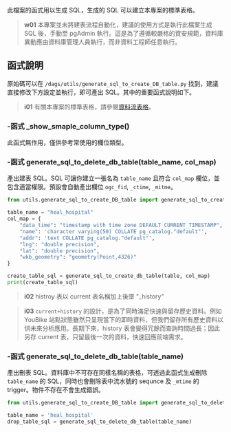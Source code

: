 

此檔案的函式用以生成 SQL，生成的 SQL 可以建立本專案的標準表格。

> **w01**
> 本專案並未將建表流程自動化，建議的使用方式是執行此檔案生成 SQL 後，手動至 pgAdmin 執行。這是為了遵循較嚴格的資安規範，資料庫異動應由資料庫管理人員執行，而非資料工程師任意執行。


## 函式說明

原始碼可以在 `/dags/utils/generate_sql_to_create_DB_table.py` 找到，建議直接修改下方設定並執行，即可產出 SQL。其中的重要函式說明如下。

> **i01**
> 有關本專案的標準表格，請參閱[資料流表格](/data-end/dag-table)。

### -函式 _show_smaple_column_type()

此函式無作用，僅供參考常使用的欄位類型。


### -函式 generate_sql_to_delete_db_table(table_name, col_map)

產出建表 SQL。SQL 可讓你建立一張名為 `table_name` 且符合 `col_map` 欄位，並包含適當權限。預設會自動產出欄位 `ogc_fid`, `_ctime`, `_mitme`。

```python
from utils.generate_sql_to_create_DB_table import generate_sql_to_create_db_table

table_name = "heal_hospital"
col_map = {
    "data_time": "timestamp with time zone DEFAULT CURRENT_TIMESTAMP",
    "name": 'character varying(50) COLLATE pg_catalog."default"',
    "addr": 'text COLLATE pg_catalog."default"',
    "lng": "double precision",
    "lat": "double precision",
    "wkb_geometry": "geometry(Point,4326)"
}

create_table_sql = generate_sql_to_create_db_table(table, col_map)
print(create_table_sql)
```

> **i02**
> histroy 表以 current 表名稱加上後墜 "\_history"

> **i03**
> `current+history` 的設計，是為了同時滿足快速與留存歷史資料。例如 YouBike 站點狀態雖然只呈現當下的即時資料，但我們留存所有歷史資料以供未來分析應用。長期下來，history 表會變得冗餘而查詢時間過長；因此另存 current 表，只留最後一次的資料，快速回應前端需求。


### -函式 generate_sql_to_delete_db_table(table_name)

產出刪表 SQL。資料庫中不可存在同樣名稱的表格，可透過此函式生成刪除 `table_name` 的 SQL，同時也會刪除表中流水號的 sequnce 及 `_mtime` 的 trigger。物件不存在不會生成錯誤。

```python
from utils.generate_sql_to_create_DB_table import generate_sql_to_delete_db_table

table_name = 'heal_hospital'
drop_table_sql = generate_sql_to_delete_db_table(table_name)
```

